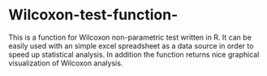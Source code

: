 # Wilcoxon-test-function-
This is a function for Wilcoxon non-parametric test written in R. It can be easily used with an simple excel spreadsheet as a data source in order to speed up statistical analysis. 
In addition the function returns nice graphical visualization of Wilcoxon analysis.
